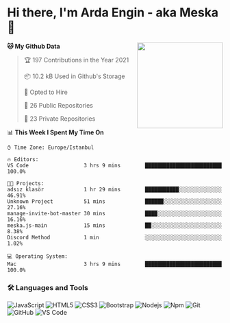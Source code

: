 # Hi there, I'm Arda Engin - aka Meska 👋

<img align='right' src='https://user-images.githubusercontent.com/5713670/87202985-820dcb80-c2b6-11ea-9f56-7ec461c497c3.gif' width='200"'>

<!--START_SECTION:waka-->
**🐱 My Github Data** 

> 🏆 197 Contributions in the Year 2021
 > 
> 📦 10.2 kB Used in Github's Storage 
 > 
> 💼 Opted to Hire
 > 
> 📜 26 Public Repositories 
 > 
> 🔑 23 Private Repositories  
 > 
📊 **This Week I Spent My Time On** 

```text
⌚︎ Time Zone: Europe/Istanbul

🔥 Editors: 
VS Code                  3 hrs 9 mins        █████████████████████████   100.0%

🐱‍💻 Projects: 
adsız klasör             1 hr 29 mins        ███████████░░░░░░░░░░░░░░   46.91% 
Unknown Project          51 mins             ██████░░░░░░░░░░░░░░░░░░░   27.16% 
manage-invite-bot-master 30 mins             ████░░░░░░░░░░░░░░░░░░░░░   16.16% 
meska.js-main            15 mins             ██░░░░░░░░░░░░░░░░░░░░░░░   8.38% 
Discord Method           1 min               ░░░░░░░░░░░░░░░░░░░░░░░░░   1.02%

💻 Operating System: 
Mac                      3 hrs 9 mins        █████████████████████████   100.0%

```


<!--END_SECTION:waka-->


### 🛠 Languages and Tools
![JavaScript](https://img.shields.io/badge/-JavaScript-%23F7DF1C?style=flat-square&logo=javascript&logoColor=000000&color=%23FFCE5A)
![HTML5](https://img.shields.io/badge/-HTML5-%23E44D27?style=flat-square&logo=html5&logoColor=ffffff)
![CSS3](https://img.shields.io/badge/-CSS3-%231572B6?style=flat-square&logo=css3)
![Bootstrap](https://img.shields.io/badge/-Bootstrap-563D7C?style=flat-square&logo=Bootstrap)
![Nodejs](https://img.shields.io/badge/-Nodejs-339933?style=flat-square&logo=Node.js&logoColor=ffffff)
![Npm](https://img.shields.io/badge/-npm-CB3837?style=flat-square&logo=npm)
![Git](https://img.shields.io/badge/-Git-%23F05032?style=flat-square&logo=git&logoColor=%23ffffff)
![GitHub](https://img.shields.io/badge/-GitHub-181717?style=flat-square&logo=github)
![VS Code](http://img.shields.io/badge/-VS%20Code-007ACC?style=flat-square&logo=visual-studio-code&logoColor=ffffff)
